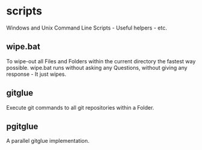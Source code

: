 scripts
=======

Windows and Unix Command Line Scripts - Useful helpers - etc.

wipe.bat
--------
To wipe-out all Files and Folders within the current directory the fastest way possible.
wipe.bat runs without asking any Questions, without giving any response - It just wipes.

gitglue
-------
Execute git commands to all git repositories within a Folder.

pgitglue
--------
A parallel gitglue implementation.
